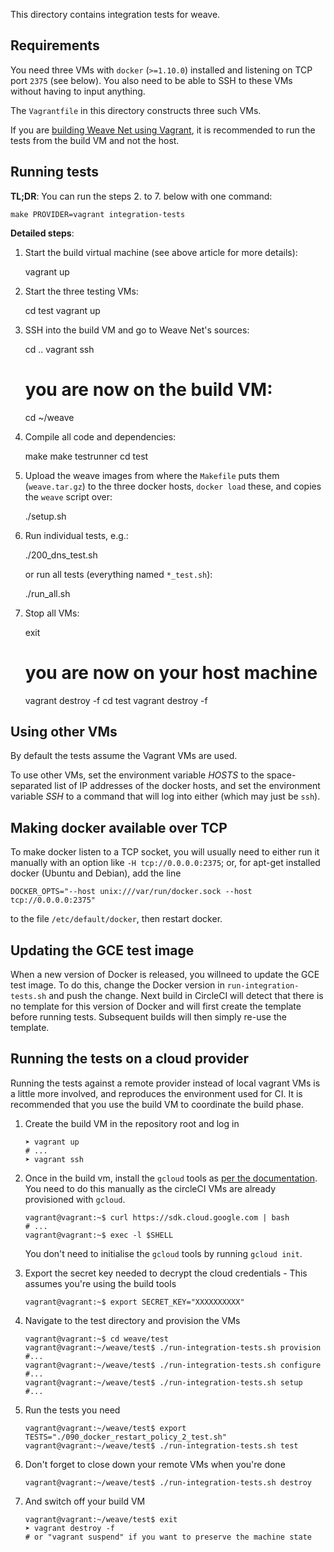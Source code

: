 This directory contains integration tests for weave.

## Requirements

You need three VMs with `docker` (`>=1.10.0`) installed and listening on TCP
port `2375` (see below). You also need to be able to SSH to these VMs without 
having to input anything.

The `Vagrantfile` in this directory constructs three such VMs.

If you are [building Weave Net using Vagrant](https://www.weave.works/docs/net/latest/building/),
it is recommended to run the tests from the build VM and not the host.


## Running tests

**TL;DR**: You can run the steps 2. to 7. below with one command: 

    make PROVIDER=vagrant integration-tests

**Detailed steps**:

  1. Start the build virtual machine (see above article for more details):

        vagrant up

  2. Start the three testing VMs:

        cd test
        vagrant up

  3. SSH into the build VM and go to Weave Net's sources:

        cd ..
        vagrant ssh
        # you are now on the build VM:
        cd ~/weave 

  4. Compile all code and dependencies:

        make
        make testrunner
        cd test

  5. Upload the weave images from where the `Makefile` puts them (`weave.tar.gz`) to 
     the three docker hosts, `docker load` these, and copies the `weave` script over:

        ./setup.sh

  6. Run individual tests, e.g.:

        ./200_dns_test.sh

     or run all tests (everything named `*_test.sh`):

        ./run_all.sh

  7. Stop all VMs:

        exit
        # you are now on your host machine
        vagrant destroy -f
        cd test
        vagrant destroy -f


## Using other VMs

By default the tests assume the Vagrant VMs are used.

To use other VMs, set the environment variable <var>HOSTS</var> to the
space-separated list of IP addresses of the docker hosts, and set the
environment variable <var>SSH</var> to a command that will log into
either (which may just be `ssh`).

## Making docker available over TCP

To make docker listen to a TCP socket, you will usually need to either
run it manually with an option like `-H tcp://0.0.0.0:2375`; or, for
apt-get installed docker (Ubuntu and Debian), add the line

```
DOCKER_OPTS="--host unix:///var/run/docker.sock --host tcp://0.0.0.0:2375"
```

to the file `/etc/default/docker`, then restart docker.

## Updating the GCE test image

When a new version of Docker is released, you willneed to update the GCE test image.
To do this, change the Docker version in `run-integration-tests.sh` and push the change.
Next build in CircleCI will detect that there is no template for this version of Docker and will first create the template before running tests.
Subsequent builds will then simply re-use the template.

## Running the tests on a cloud provider

Running the tests against a remote provider instead of local vagrant VMs is a little more involved, and reproduces the environment used for CI. It is recommended that you use the build VM to coordinate the build phase.

1. Create the build VM in the repository root and log in
    
    ```
    ➤ vagrant up
    # ...
    ➤ vagrant ssh
    ```

2. Once in the build vm, install the `gcloud` tools as [per the documentation](https://cloud.google.com/sdk/downloads). You need to do this manually as the circleCI VMs are already provisioned with `gcloud`.

    ```
    vagrant@vagrant:~$ curl https://sdk.cloud.google.com | bash
    # ...
    vagrant@vagrant:~$ exec -l $SHELL
    ```

    You don't need to initialise the `gcloud` tools by running `gcloud init`.

3. Export the secret key needed to decrypt the cloud credentials - This assumes you're using the build tools 

    ```
    vagrant@vagrant:~$ export SECRET_KEY="XXXXXXXXXX"
    ```

4. Navigate to the test directory and provision the VMs

    ```
    vagrant@vagrant:~$ cd weave/test
    vagrant@vagrant:~/weave/test$ ./run-integration-tests.sh provision
    #...
    vagrant@vagrant:~/weave/test$ ./run-integration-tests.sh configure
    #...
    vagrant@vagrant:~/weave/test$ ./run-integration-tests.sh setup
    #...
    ```
5. Run the tests you need

    ```
    vagrant@vagrant:~/weave/test$ export TESTS="./090_docker_restart_policy_2_test.sh" 
    vagrant@vagrant:~/weave/test$ ./run-integration-tests.sh test
    ```

6. Don't forget to close down your remote VMs when you're done

    ```
    vagrant@vagrant:~/weave/test$ ./run-integration-tests.sh destroy
    ```

7. And switch off your build VM

    ```
    vagrant@vagrant:~/weave/test$ exit
    ➤ vagrant destroy -f 
    # or "vagrant suspend" if you want to preserve the machine state
    ```